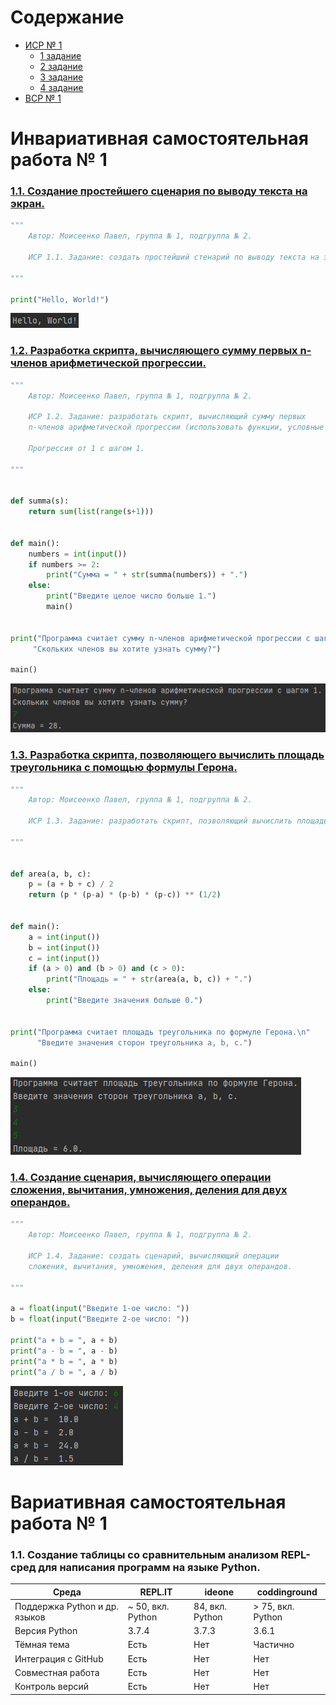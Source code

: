 # Содержание
- [ИСР № 1](#инвариативная-самостоятельная-работа--1)
    - [1 задание](#11-создание-простейшего-сценария-по-выводу-текста-на-экран)
    - [2 задание](#12-разработка-скрипта-вычисляющего-сумму-первых-n-членов-арифметической-прогрессии)
    - [3 задание](#13-разработка-скрипта-позволяющего-вычислить-площадь-треугольника-с-помощью-формулы-герона)
    - [4 задание](#14-создание-сценария-вычисляющего-операции-сложения-вычитания-умножения-деления-для-двух-операндов)
- [ВСР № 1](#вариативная-самостоятельная-работа--1)

# Инвариативная самостоятельная работа № 1
### [1.1. Создание простейшего сценария по выводу текста на экран.](https://repl.it/@Rakleed/programming-indepworkinvar1-1)
```python
"""
    Автор: Моисеенко Павел, группа № 1, подгруппа № 2.

    ИСР 1.1. Задание: создать простейший стенарий по выводу текста на экран.
    
"""

print("Hello, World!")
```
![Result of indepworkinvar1-1](https://github.com/python-basic/sem3-t1-Rakleed/blob/master/src/programming-indepworkinvar1-1-result.png)

### [1.2. Разработка скрипта, вычисляющего сумму первых n-членов арифметической прогрессии.](https://repl.it/@Rakleed/programming-indepworkinvar1-2)
```python
"""
    Автор: Моисеенко Павел, группа № 1, подгруппа № 2.

    ИСР 1.2. Задание: разработать скрипт, вычисляющий сумму первых 
    n-членов арифметической прогрессии (использовать функции, условные операторы).

    Прогрессия от 1 с шагом 1.
    
"""


def summa(s):
    return sum(list(range(s+1)))


def main():
    numbers = int(input())
    if numbers >= 2:
        print("Сумма = " + str(summa(numbers)) + ".")
    else:
        print("Введите целое число больше 1.")
        main()


print("Программа считает сумму n-членов арифметической прогрессии c шагом 1.\n"
     "Скольких членов вы хотите узнать сумму?")

main()
```
![Result of indepworkinvar1-2](https://github.com/python-basic/sem3-t1-Rakleed/blob/master/src/programming-indepworkinvar1-2-result.png)

### [1.3. Разработка скрипта, позволяющего вычислить площадь треугольника с помощью формулы Герона.](https://repl.it/@Rakleed/programming-indepworkinvar1-3)
```python
"""
    Автор: Моисеенко Павел, группа № 1, подгруппа № 2.

    ИСР 1.3. Задание: разработать скрипт, позволяющий вычислить площадь треугольника с помощью формулы Герона.

"""


def area(a, b, c):
    p = (a + b + c) / 2
    return (p * (p-a) * (p-b) * (p-c)) ** (1/2)


def main():
    a = int(input())
    b = int(input())
    c = int(input())
    if (a > 0) and (b > 0) and (c > 0):
        print("Площадь = " + str(area(a, b, c)) + ".")
    else:
        print("Введите значения больше 0.")


print("Программа считает площадь треугольника по формуле Герона.\n"
      "Введите значения сторон треугольника a, b, c.")

main()
```
![Result of indepworkinvar1-3](https://github.com/python-basic/sem3-t1-Rakleed/blob/master/src/programming-indepworkinvar1-3-result.png)

### [1.4. Создание сценария, вычисляющего операции сложения, вычитания, умножения, деления для двух операндов.](https://repl.it/@Rakleed/programming-indepworkinvar1-4)
```python
"""
    Автор: Моисеенко Павел, группа № 1, подгруппа № 2.

    ИСР 1.4. Задание: создать сценарий, вычисляющий операции 
    сложения, вычитания, умножения, деления для двух операндов.

"""

a = float(input("Введите 1-ое число: "))
b = float(input("Введите 2-ое число: "))

print("a + b = ", a + b)
print("a - b = ", a - b)
print("a * b = ", a * b)
print("a / b = ", a / b)
```
![Result of indepworkinvar1-4](https://github.com/python-basic/sem3-t1-Rakleed/blob/master/src/programming-indepworkinvar1-4-result.png)

# Вариативная самостоятельная работа № 1

### 1.1. Создание таблицы со сравнительным анализом REPL-сред для написания программ на языке Python.
| Среда                         | REPL.IT           | ideone          | coddinground      |
|-------------------------------|-------------------|-----------------|-------------------|
| Поддержка Python и др. языков | ~ 50, вкл. Python | 84, вкл. Python | > 75, вкл. Python |
| Версия Python                 | 3.7.4             | 3.7.3           | 3.6.1             |
| Тёмная тема                   | Есть              | Нет             | Частично          |
| Интеграция с GitHub           | Есть              | Нет             | Нет               |
| Совместная работа             | Есть              | Нет             | Нет               |
| Контроль версий               | Есть              | Нет             | Нет               |
